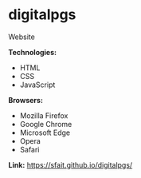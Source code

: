 # digitalpgs
Website

**Technologies:**
* HTML
* CSS
* JavaScript

**Browsers:**
* Mozilla Firefox
* Google Chrome
* Microsoft Edge
* Opera
* Safari

**Link:** https://sfait.github.io/digitalpgs/
